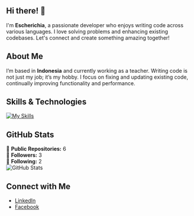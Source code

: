 ## Hi there! 👋

I'm **Escherichia**, a passionate developer who enjoys writing code across various languages. I love solving problems and enhancing existing codebases. Let's connect and create something amazing together!

## About Me

I’m based in **Indonesia** and currently working as a teacher. Writing code is not just my job; it’s my hobby. I focus on fixing and updating existing code, continually improving functionality and performance.

## Skills & Technologies

[![My Skills](https://skillicons.dev/icons?i=anaconda,html,java,javascript,cpp,git,github,visualstudio,vscode,arduino,python,css,dotnet,vb&theme=dark&perline=15)](https://skillicons.dev)

## GitHub Stats

🔹 **Public Repositories:** 6  
🔹 **Followers:** 3  
🔹 **Following:** 2  
![GitHub Stats](https://github-readme-stats.vercel.app/api?username=FrixellScriptWorks&show_icons=true&theme=radical)

## Connect with Me

- [LinkedIn](https://www.linkedin.com/in/BayuRukmanaJati)
- [Facebook](https://https://web.facebook.com/BayuRukmanaJati)
